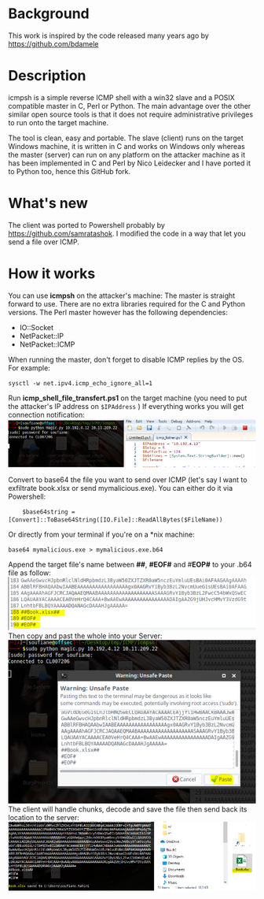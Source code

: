 
# Background
This work is inspired by the code released many years ago by https://github.com/bdamele 
# Description
icmpsh is a simple reverse ICMP shell with a win32 slave and a POSIX compatible master in C, Perl or Python. The main advantage over the other similar open source tools is that it does not require administrative privileges to run onto the target machine.

The tool is clean, easy and portable. The slave (client) runs on the target Windows machine, it is written in C and works on Windows only whereas the master (server) can run on any platform on the attacker machine as it has been implemented in C and Perl by Nico Leidecker and I have ported it to Python too, hence this GitHub fork.

# What's new
The client was ported to Powershell probably by https://github.com/samratashok. I modified the code in a way that let you send a file over ICMP.

# How it works
You can use **icmpsh** on the attacker's machine:
The master is straight forward to use. There are no extra libraries required for the C and Python versions. The Perl master however has the following dependencies:

-   IO::Socket
-   NetPacket::IP
-   NetPacket::ICMP

When running the master, don't forget to disable ICMP replies by the OS. For example:

    sysctl -w net.ipv4.icmp_echo_ignore_all=1

Run **icmp_shell_file_transfert.ps1** on the target machine (you need to put the attacker's IP address on `$IPAddress` )
If everything works you will get connection notification:
![Client/Server connected](https://raw.githubusercontent.com/soufianetahiri/ICMP/main/connected.PNG)

Convert to base64 the file you want to send over ICMP (let's say I want to exfiltrate book.xlsx or send mymalicious.exe).
You can either do it via Powershell:
```
    $base64string = [Convert]::ToBase64String([IO.File]::ReadAllBytes($FileName))
```
Or directly from your terminal if you're on a *nix machine:

    base64 mymalicious.exe > mymalicious.exe.b64

Append the target file's name between **##**, **#EOF#**  and #**EOP#**  to your .b64 file as follow:
![](https://raw.githubusercontent.com/soufianetahiri/ICMP/main/EOFappend.PNG)
Then copy and past the whole into your Server:
![](https://raw.githubusercontent.com/soufianetahiri/ICMP/main/PastB64.PNG)
The client will handle chunks, decode and save the file then send back its location to the server:
![](https://raw.githubusercontent.com/soufianetahiri/ICMP/main/trasfered.PNG)
